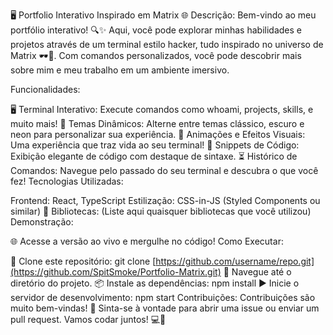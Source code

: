 🖥️ Portfolio Interativo Inspirado em Matrix 🌐
Descrição: Bem-vindo ao meu portfólio interativo! 🔍✨ Aqui, você pode explorar minhas habilidades e projetos através de um terminal estilo hacker, tudo inspirado no universo de Matrix 🕶️💚. Com comandos personalizados, você pode descobrir mais sobre mim e meu trabalho em um ambiente imersivo.

Funcionalidades:

🖥️ Terminal Interativo: Execute comandos como whoami, projects, skills, e muito mais!
🎨 Temas Dinâmicos: Alterne entre temas clássico, escuro e neon para personalizar sua experiência.
🚀 Animações e Efeitos Visuais: Uma experiência que traz vida ao seu terminal!
📜 Snippets de Código: Exibição elegante de código com destaque de sintaxe.
⏳ Histórico de Comandos: Navegue pelo passado do seu terminal e descubra o que você fez!
Tecnologias Utilizadas:

Frontend: React, TypeScript
Estilização: CSS-in-JS (Styled Components ou similar) 💅
Bibliotecas: (Liste aqui quaisquer bibliotecas que você utilizou)
Demonstração:

🌐 Acesse a versão ao vivo e mergulhe no código!
Como Executar:

🚀 Clone este repositório: git clone [https://github.com/username/repo.git](https://github.com/SpitSmoke/Portfolio-Matrix.git)
📂 Navegue até o diretório do projeto.
📦 Instale as dependências: npm install
▶️ Inicie o servidor de desenvolvimento: npm start
Contribuições: Contribuições são muito bem-vindas! 🤝 Sinta-se à vontade para abrir uma issue ou enviar um pull request. Vamos codar juntos! 💻💚


